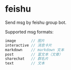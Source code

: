 # feishu

Send msg by feishu group bot.

Supported msg formats:

```c
image       // 图片
interactive // 消息卡片
markdown    // markdown 文本
post        // 富文本（文章）
sharechat   // 群名片
text        // 文本
```
